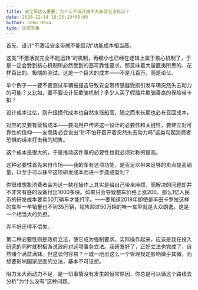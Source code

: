```yaml
---
title: 安全带这么重要，为什么不设计成不系车就无法启动？
date: 2020-12-14 18:26:19+00:00
author: John Hexa
type: 企管答集
---
```

首先，设计“不激活安全带就不能启动”功能成本相当高。

这类“不激活就完全不能运转”的机制，再细小也已经在逻辑上属于核心机制了，于是一定会受到核心机制所必然受到的高可靠性要求。那意味着大量匪夷所思的、花样百出的、极端的测试。这是一个巨大的成本——不是几百万，而是论亿。

举个例子——要不要测试车辆被撞击导致安全带传感器受损引发车辆突然失去动力的可能？又比如，要不要设计反欺骗机制？多少人买了假插片欺骗善良的保险带卡扣？

设计成本过亿，则升级换代成本也自然水涨船高，随之而来长期也必有召回成本。

对应的又要有营销成本——要向用户传递这一设计的必要性和关键性，要建立对可靠性的信仰——友商势必会说出“你不怕开着开着突然失去动力吗”这类勾起消费者恐惧的话来打击我的销售。

这个成本是很大的，于是推动这件事的必要性也就必须对称的提高。

这种必要性首先来自市场——我的车有这项功能，是否足以带来足够的卖点提高销量，以至于可以抹平这项研发成本而进一步造成盈利？

你很难想象消费者会为这一款在操作上其实是给自己带来麻烦，而解决的问题却并不非常有感的设备付出1000多块。如果只会导致整车价格上涨200，那么1亿人民币的研发成本要卖50万辆车才能打平。——要知道2019年即使是丰田卡罗拉这样的车型一年销量也不到35万辆，销售超过50万辆的唯一车型就是大众朗逸。这是一个相当大的负担。

弄不好还得不偿失。

第二种必要性则是政府立法，使它成为强制要求。实际操作起来，应该是我在投入研究的同时就积极游说政府对这项事务立法。我研发好了，正好立法也完成了，自然赚个满盆满钵。但这谈何容易？一城一地出这么一个管理规定影响微乎其微，而想要影响国家层面的立法，基本不可设想。

  


阻力太大而动力不足，是一切事情没有发生的恒常原因，你总是可以循这个路线去分析“为什么没有”这种问题。


